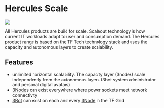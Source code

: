 # Hercules Scale 

![](threefold__hercules_scale_wg.png  )

All Hercules products are  build for scale.  Scaleout technology is how current IT workloads adapt to user and consumption demand.  The Hercules product range is based on the TF Tech technology stack and uses the capacity and autonomous layers to create scalability.  


## Features

- unlimited horizontal scalability. The capacity layer (3nodes) scale independently from the autonomous layers (3bot system administrator and personal digital avatars)
- [3Node](threefold__3node)s can exist everywhere where power sockets meet network connectivity
- [3Bot](threefold__3bot_def) can exist on each and every [3Node](threefold__3node) in the TF Grid
